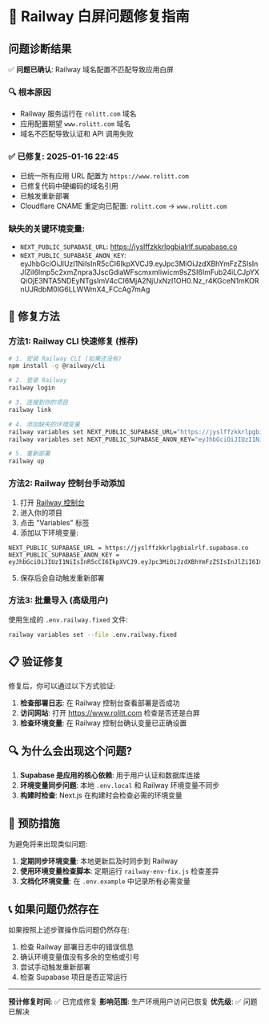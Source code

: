 # 🚨 Railway 白屏问题修复指南

## 问题诊断结果

✅ **问题已确认**: Railway 域名配置不匹配导致应用白屏

### 🔍 根本原因
- Railway 服务运行在 `rolitt.com` 域名
- 应用配置期望 `www.rolitt.com` 域名
- 域名不匹配导致认证和 API 调用失败

### ✅ **已修复**: 2025-01-16 22:45
- 已统一所有应用 URL 配置为 `https://www.rolitt.com`
- 已修复代码中硬编码的域名引用
- 已触发重新部署
- Cloudflare CNAME 重定向已配置: `rolitt.com` → `www.rolitt.com`

### 缺失的关键环境变量:

- `NEXT_PUBLIC_SUPABASE_URL`: https://jyslffzkkrlpgbialrlf.supabase.co
- `NEXT_PUBLIC_SUPABASE_ANON_KEY`: eyJhbGciOiJIUzI1NiIsInR5cCI6IkpXVCJ9.eyJpc3MiOiJzdXBhYmFzZSIsInJlZiI6Imp5c2xmZnpra3JscGdiaWFscmxmIiwicm9sZSI6ImFub24iLCJpYXQiOjE3NTA5NDEyNTgsImV4cCI6MjA2NjUxNzI1OH0.Nz_r4KGceN1mKORnUJRdbM0lG6LLWWmX4_FCcAg7mAg

## 🔧 修复方法

### 方法1: Railway CLI 快速修复 (推荐)

```bash
# 1. 安装 Railway CLI (如果还没有)
npm install -g @railway/cli

# 2. 登录 Railway
railway login

# 3. 连接到你的项目
railway link

# 4. 添加缺失的环境变量
railway variables set NEXT_PUBLIC_SUPABASE_URL="https://jyslffzkkrlpgbialrlf.supabase.co"
railway variables set NEXT_PUBLIC_SUPABASE_ANON_KEY="eyJhbGciOiJIUzI1NiIsInR5cCI6IkpXVCJ9.eyJpc3MiOiJzdXBhYmFzZSIsInJlZiI6Imp5c2xmZnpra3JscGdiaWFscmxmIiwicm9sZSI6ImFub24iLCJpYXQiOjE3NTA5NDEyNTgsImV4cCI6MjA2NjUxNzI1OH0.Nz_r4KGceN1mKORnUJRdbM0lG6LLWWmX4_FCcAg7mAg"

# 5. 重新部署
railway up
```

### 方法2: Railway 控制台手动添加

1. 打开 [Railway 控制台](https://railway.app)
2. 进入你的项目
3. 点击 "Variables" 标签
4. 添加以下环境变量:

```
NEXT_PUBLIC_SUPABASE_URL = https://jyslffzkkrlpgbialrlf.supabase.co
NEXT_PUBLIC_SUPABASE_ANON_KEY = eyJhbGciOiJIUzI1NiIsInR5cCI6IkpXVCJ9.eyJpc3MiOiJzdXBhYmFzZSIsInJlZiI6Imp5c2xmZnpra3JscGdiaWFscmxmIiwicm9sZSI6ImFub24iLCJpYXQiOjE3NTA5NDEyNTgsImV4cCI6MjA2NjUxNzI1OH0.Nz_r4KGceN1mKORnUJRdbM0lG6LLWWmX4_FCcAg7mAg
```

5. 保存后会自动触发重新部署

### 方法3: 批量导入 (高级用户)

使用生成的 `.env.railway.fixed` 文件:

```bash
railway variables set --file .env.railway.fixed
```

## 📋 验证修复

修复后，你可以通过以下方式验证:

1. **检查部署日志**: 在 Railway 控制台查看部署是否成功
2. **访问网站**: 打开 https://www.rolitt.com 检查是否还是白屏
3. **检查环境变量**: 在 Railway 控制台确认变量已正确设置

## 🔍 为什么会出现这个问题?

1. **Supabase 是应用的核心依赖**: 用于用户认证和数据库连接
2. **环境变量同步问题**: 本地 `.env.local` 和 Railway 环境变量不同步
3. **构建时检查**: Next.js 在构建时会检查必需的环境变量

## 🚀 预防措施

为避免将来出现类似问题:

1. **定期同步环境变量**: 本地更新后及时同步到 Railway
2. **使用环境变量检查脚本**: 定期运行 `railway-env-fix.js` 检查差异
3. **文档化环境变量**: 在 `.env.example` 中记录所有必需变量

## 📞 如果问题仍然存在

如果按照上述步骤操作后问题仍然存在:

1. 检查 Railway 部署日志中的错误信息
2. 确认环境变量值没有多余的空格或引号
3. 尝试手动触发重新部署
4. 检查 Supabase 项目是否正常运行

---

**预计修复时间**: ✅ 已完成修复
**影响范围**: 生产环境用户访问已恢复
**优先级**: ✅ 问题已解决
